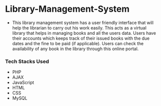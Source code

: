 # Library-Management-System
* This library management system has a user friendly interface that will help the librarian to carry out his work easily. This acts as a virtual library that helps
in managing books and all the users data. Users have their accounts which keeps track of their issued books with the due dates and the fine to be paid (if applicable).
Users can check the availability of any book in the library through this online portal.

### Tech Stacks Used
* PHP
* AJAX
* JavaScript
* HTML
* CSS
* MySQL
